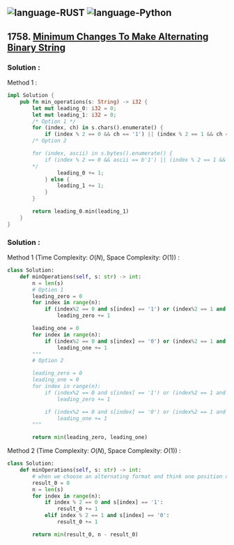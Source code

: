 ![language-RUST](https://img.shields.io/badge/%20-RUST-8d4004?style=for-the-badge&logo=RUST)
![language-Python](https://img.shields.io/badge/%20-Python-ffd43b?style=for-the-badge&logo=PYTHON)
---

## 1758. [Minimum Changes To Make Alternating Binary String](https://leetcode.com/problems/minimum-changes-to-make-alternating-binary-string)

### Solution :

Method 1 :
```rust
impl Solution {
    pub fn min_operations(s: String) -> i32 {
        let mut leading_0: i32 = 0;
        let mut leading_1: i32 = 0;
        /* Option 1 */
        for (index, ch) in s.chars().enumerate() {
            if (index % 2 == 0 && ch == '1') || (index % 2 == 1 && ch == '0') {
        /* Option 2

        for (index, ascii) in s.bytes().enumerate() {
            if (index % 2 == 0 && ascii == b'1') || (index % 2 == 1 && ascii == b'0') {
        */
                leading_0 += 1;
            } else {
                leading_1 += 1;
            }
        }

        return leading_0.min(leading_1)
    }
}
```

### Solution :

Method 1 (Time Complexity: $O(N)$, Space Complexity: $O(1)$) :
```python
class Solution:
    def minOperations(self, s: str) -> int:
        n = len(s)
        # Option 1
        leading_zero = 0
        for index in range(n):
            if (index%2 == 0 and s[index] == '1') or (index%2 == 1 and s[index] == '0'):
                leading_zero += 1

        leading_one = 0
        for index in range(n):
            if (index%2 == 0 and s[index] == '0') or (index%2 == 1 and s[index] == '1'):
                leading_one += 1
        """
        # Option 2

        leading_zero = 0
        leading_one = 0
        for index in range(n):
            if (index%2 == 0 and s[index] == '1') or (index%2 == 1 and s[index] == '0'):
                leading_zero += 1

            if (index%2 == 0 and s[index] == '0') or (index%2 == 1 and s[index] == '1'):
                leading_one += 1
        """

        return min(leading_zero, leading_one)
```

Method 2 (Time Complexity: $O(N)$, Space Complexity: $O(1)$) :
```python
class Solution:
    def minOperations(self, s: str) -> int:
        # when we choose an alternating format and think one position of `s` need to be changed, then in another alternating format this position of `s` is correct and don't need to be replaced.
        result_0 = 0
        n = len(s)
        for index in range(n):
            if index % 2 == 0 and s[index] == '1':
                result_0 += 1
            elif index % 2 == 1 and s[index] == '0':
                result_0 += 1

        return min(result_0, n - result_0)
```
